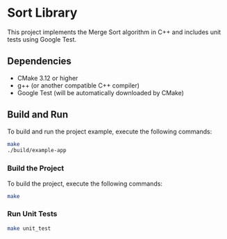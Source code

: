 # Sort Library

This project implements the Merge Sort algorithm in C++ and includes unit tests using Google Test.

## Dependencies

- CMake 3.12 or higher
- g++ (or another compatible C++ compiler)
- Google Test (will be automatically downloaded by CMake)

## Build and Run
To build and run the project example, execute the following commands:
```sh
make
./build/example-app
```

### Build the Project
To build the project, execute the following commands:

```sh
make
```

### Run Unit Tests

```sh
make unit_test
```